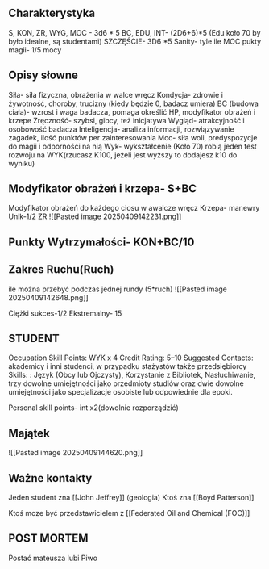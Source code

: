 ## Charakterystyka
S, KON, ZR, WYG, MOC - 3d6 * 5
BC, EDU, INT- (2D6+6)*5 (Edu koło 70 by było idealne, są studentami)
SZCZĘŚCIE- 3D6 *5
Sanity- tyle ile MOC
pukty magii- 1/5 mocy


## Opisy słowne
Siła- siła fizyczna, obrażenia w walce wręcz 
Kondycja- zdrowie i żywotność, choroby, trucizny (kiedy będzie 0, badacz umiera)
BC (budowa ciała)- wzrost i waga badacza, pomaga określić HP, modyfikator obrażeń i krzepe
Zręczność- szybsi, gibcy, też inicjatywa
Wygląd- atrakcyjność i osobowość badacza
Inteligencja- analiza informacji, rozwiązywanie zagadek, ilość punktów per zainteresowania
Moc- siła woli, predyspozycje do magii i odporności na nią
Wyk- wykształcenie (Koło 70) robią jeden test rozwoju na WYK(rzucasz K100, jeżeli jest wyższy to dodajesz k10 do wyniku)

## Modyfikator obrażeń i krzepa- S+BC
Modyfikator obrażeń do każdego ciosu w awalcze wręcz
Krzepa- manewry
Unik-1/2 ZR
![[Pasted image 20250409142231.png]]
## Punkty Wytrzymałości- KON+BC/10

## Zakres Ruchu(Ruch)
ile można przebyć podczas jednej rundy (5*ruch)
![[Pasted image 20250409142648.png]]


Ciężki sukces-1/2
Ekstremalny- 15

## STUDENT 
Occupation Skill Points: WYK x 4
Credit Rating: 5–10
Suggested Contacts: akademicy i inni studenci, w przypadku stażystów także przedsiębiorcy
Skills: : Język (Obcy lub Ojczysty), Korzystanie z Bibliotek, Nasłuchiwanie, trzy dowolne umiejętności jako przedmioty studiów oraz dwie dowolne umiejętności jako specjalizacje osobiste lub odpowiednie dla epoki.

Personal skill points- int x2(dowolnie rozporządzić)
## Majątek
![[Pasted image 20250409144620.png]]

## Ważne kontakty
Jeden student zna [[John Jeffrey]] (geologia)
Ktoś zna [[Boyd Patterson]]

Ktoś moze być przedstawicielem z [[Federated Oil and Chemical (FOC)]]

## POST MORTEM
Postać mateusza lubi Piwo 
